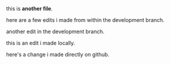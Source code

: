 this is **another file**. 

here are a few edits i made from within the development branch.

another edit in the development branch.

this is an edit i made locally.

here's a change i made directly on github.

